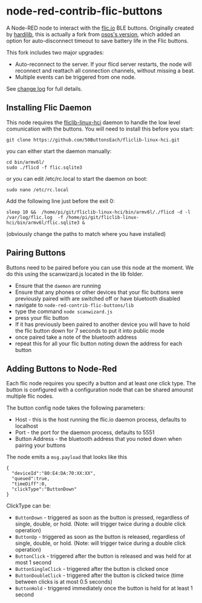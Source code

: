 # node-red-contrib-flic-buttons

A Node-RED node to interact with the [flic.io][1] BLE buttons. Originally created by [hardilib][3], this is actually a fork from [osos's version][2], which added an option for auto-disconnect timeout to save battery life in the Flic buttons.

This fork includes two major upgrades:

- Auto-reconnect to the server. If your flicd server restarts, the node will reconnect and reattach all connection channels, without missing a beat.
- Multiple events can be triggered from one node.

See [change log](CHANGELOG.md) for full details.

## Installing Flic Daemon

This node requires the [fliclib-linux-hci][4] daemon to handle the low level comunication with the buttons. You will need to install this before you start:

```
git clone https://github.com/50ButtonsEach/fliclib-linux-hci.git
```

you can either start the daemon manually:

```
cd bin/armv6l/
sudo ./flicd -f flic.sqlite3
```

or you can edit /etc/rc.local to start the daemon on boot:

```
sudo nano /etc/rc.local
```

Add the following line just before the exit 0:

```
sleep 10 &&  /home/pi/git/fliclib-linux-hci/bin/armv6l/./flicd -d -l /var/log/flic.log  -f /home/pi/git/fliclib-linux-hci/bin/armv6l/flic.sqlite3 &

```

(obviously change the paths to match where you have installed)

## Pairing Buttons

Buttons need to be paired before you can use this node at the moment. We do this using the scanwizard.js located in the lib folder.

- Ensure that the `daemon` are running
- Ensure that any phones or other devices that your flic buttons were previously paired with are switched off or have bluetooth disabled
- navigate to `node-red-contrib-flic-buttons/lib`
- type the command `node scanwizard.js`
- press your flic button
- If it has previously been paired to another device you will have to hold the flic button down for 7 seconds to put it into public mode
- once paired take a note of the bluetooth address
- repeat this for all your flic button noting down the address for each button

## Adding Buttons to Node-Red

Each flic node requires you specify a button and at least one click type. The button is configured with a configuration node that can be shared amounst multiple flic nodes.

The button config node takes the following parameters:

- Host - this is the host running the flic.io daemon process, defaults to localhost
- Port - the port for the daemon process, defaults to 5551
- Button Address - the bluetooth address that you noted down when pairing your buttons

The node emits a `msg.payload` that looks like this

```
{
  "deviceId":"80:E4:DA:70:XX:XX",
  "queued":true,
  "timeDiff":0,
  "clickType":"ButtonDown"
}
```

ClickType can be:

- `ButtonDown` - triggered as soon as the button is pressed, regardless of single, double, or hold. (Note: will trigger twice during a double click operation)
- `ButtonUp` - triggered as soon as the button is released, regardless of single, double, or hold. (Note: will trigger twice during a double click operation)
- `ButtonClick` - triggered after the button is released and was held for at most 1 second
- `ButtonSingleClick` - triggered after the button is clicked once
- `ButtonDoubleClick` - triggered after the button is clicked twice (time between clicks is at most 0.5 seconds)
- `ButtonHold` - triggered immediately once the button is held for at least 1 second

[1]: https://flic.io/?r=985093
[2]: https://github.com/osos/node-red-contrib-flic-buttons
[3]: https://github.com/hardillb/node-red-contrib-flic-buttons
[4]: https://github.com/50ButtonsEach/fliclib-linux-hci

